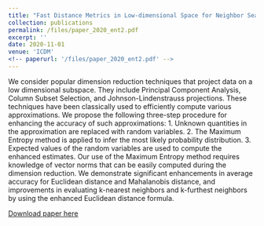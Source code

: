```yaml
---
title: "Fast Distance Metrics in Low-dimensional Space for Neighbor Search Problems"
collection: publications
permalink: /files/paper_2020_ent2.pdf
excerpt: ''
date: 2020-11-01
venue: 'ICDM'
<!-- paperurl: '/files/paper_2020_ent2.pdf' -->
---
```

We consider popular dimension reduction techniques that project data on a low dimensional subspace. They include Principal Component Analysis, Column Subset Selection, and Johnson-Lindenstrauss projections. These techniques have been classically used to efficiently compute various approximations. We propose the following three-step procedure for enhancing the accuracy of such approximations: 1. Unknown quantities in the approximation are replaced with random variables. 2. The Maximum Entropy method is applied to infer the most likely probability distribution. 3. Expected values of the random variables are used to compute the enhanced estimates. Our use of the Maximum Entropy method requires knowledge of vector norms that can be easily computed during the dimension reduction. We demonstrate significant enhancements in average accuracy for Euclidean distance and Mahalanobis distance, and improvements in evaluating k-nearest neighbors and k-furthest neighbors by using the enhanced Euclidean distance formula.

[Download paper here](/files/paper_2020_ent2.pdf)
